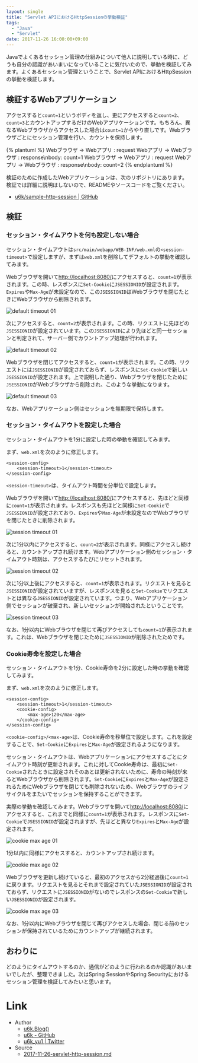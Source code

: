 ```yaml
---
layout: single
title: "Servlet APIにおけるHttpSessionの挙動検証"
tags:
  - "Java"
  - "Servlet"
date: 2017-11-26 16:00:00+09:00
---
```


Javaでよくあるセッション管理の仕組みについて他人に説明している時に、どうも自分の認識があいまいになっていることに気付いたので、挙動を検証してみます。よくあるセッション管理ということで、Servlet APIにおけるHttpSessionの挙動を検証します。

## 検証するWebアプリケーション

アクセスすると`count=1`というボディを返し、更にアクセスすると`count=2`、`count=3`とカウントアップするだけのWebアプリケーションです。もちろん、異なるWebブラウザからアクセスした場合は`count=1`からやり直しです。Webブラウザごとにセッション管理を行い、カウントを保持します。

{% plantuml %}
Webブラウザ -> Webアプリ : request
Webアプリ -> Webブラウザ : response\nbody: count=1
Webブラウザ -> Webアプリ : request
Webアプリ -> Webブラウザ : response\nbody: count=2
{% endplantuml %}

検証のために作成したWebアプリケーションは、次のリポジトリにあります。検証では詳細に説明はしないので、READMEやソースコードをご覧ください。

- [u6k/sample-http-session \| GitHub](https://github.com/u6k/sample-http-session)

## 検証

### セッション・タイムアウトを何も設定しない場合

セッション・タイムアウトは`src/main/webapp/WEB-INF/web.xml`の`<session-timeout>`で設定しますが、まずは`web.xml`を削除してデフォルトの挙動を確認してみます。

Webブラウザを開いて[http://localhost:8080/](http://localhost:8080/)にアクセスすると、`count=1`が表示されます。この時、レスポンスに`Set-Cookie`に`JSESSIONID`が設定されます。`Expires`や`Max-Age`が未設定なので、この`JSESSIONID`はWebブラウザを閉じたときにWebブラウザから削除されます。

![default timeout 01](/assets/img/2017-11-26-servlet-http-session/default-timeout-01.png)

次にアクセスすると、`count=2`が表示されます。この時、リクエストに先ほどの`JSESSIONID`が設定されています。この`JSESSIONID`により先ほどと同一セッションと判定されて、サーバー側でカウントアップ処理が行われます。

![default timeout 02](/assets/img/2017-11-26-servlet-http-session/default-timeout-02.png)

Webブラウザを閉じてアクセスすると、`count=1`が表示されます。この時、リクエストには`JSESSIONID`が設定されておらず、レスポンスに`Set-Cookie`で新しい`JSESSIONID`が設定されます。上で説明した通り、Webブラウザを閉じたために`JSESSIONID`がWebブラウザから削除され、このような挙動になります。

![default timeout 03](/assets/img/2017-11-26-servlet-http-session/default-timeout-03.png)

なお、Webアプリケーション側はセッションを無期限で保持します。

### セッション・タイムアウトを設定した場合

セッション・タイムアウトを1分に設定した時の挙動を確認してみます。

まず、`web.xml`を次のように修正します。

```
<session-config>
    <session-timeout>1</session-timeout>
</session-config>
```

`<session-timeout>`は、タイムアウト時間を分単位で設定します。

Webブラウザを開いて[http://localhost:8080/](http://localhost:8080/)にアクセスすると、先ほどと同様に`count=1`が表示されます。レスポンスも先ほどと同様に`Set-Cookie`で`JSESSIONID`が設定されており、`Expires`や`Max-Age`が未設定なのでWebブラウザを閉じたときに削除されます。

![session timeout 01](/assets/img/2017-11-26-servlet-http-session/session-timeout-01.png)

次に1分以内にアクセスすると、`count=2`が表示されます。同様にアクセスし続けると、カウントアップされ続けます。Webアプリケーション側のセッション・タイムアウト時刻は、アクセスするたびにリセットされます。

![session timeout 02](/assets/img/2017-11-26-servlet-http-session/session-timeout-02.png)

次に1分以上後にアクセスすると、`count=1`が表示されます。リクエストを見ると`JSESSIONID`が設定されていますが、レスポンスを見ると`Set-Cookie`でリクエストとは異なる`JSESSIONID`が設定されています。つまり、Webアプリケーション側でセッションが破棄され、新しいセッションが開始されたということです。

![session timeout 03](/assets/img/2017-11-26-servlet-http-session/session-timeout-03.png)

なお、1分以内にWebブラウザを閉じて再びアクセスしても`count=1`が表示されます。これは、Webブラウザを閉じたために`JSESSIONID`が削除されたためです。

### Cookie寿命を設定した場合

セッション・タイムアウトを1分、Cookie寿命を2分に設定した時の挙動を確認してみます。

まず、`web.xml`を次のように修正します。

```
<session-config>
    <session-timeout>1</session-timeout>
    <cookie-config>
        <max-age>120</max-age>
    </cookie-config>
</session-config>
```

`<cookie-config>/<max-age>`は、Cookie寿命を秒単位で設定します。これを設定することで、`Set-Cookie`に`Expires`と`Max-Age`が設定されるようになります。

セッション・タイムアウトは、Webアプリケーションにアクセスするごとにタイムアウト時刻が更新されます。これに対してCookie寿命は、最初に`Set-Cookie`されたときに設定されそのあとは更新されないために、寿命の時刻が来るとWebブラウザから削除されます。`Set-Cookie`に`Expires`と`Max-Age`が設定されるためにWebブラウザを閉じても削除されないため、Webブラウザのライフサイクルをまたいでセッションを保持することができます。

実際の挙動を確認してみます。Webブラウザを開いて[http://localhost:8080/](http://localhost:8080/)にアクセスすると、これまでと同様に`count=1`が表示されます。レスポンスに`Set-Cookie`で`JSESSIONID`が設定されますが、先ほどと異なり`Expires`と`Max-Age`が設定されます。

![cookie max age 01](/assets/img/2017-11-26-servlet-http-session/cookie-max-age-01.png)

1分以内に同様にアクセスすると、カウントアップされ続けます。

![cookie max age 02](/assets/img/2017-11-26-servlet-http-session/cookie-max-age-02.png)

Webブラウザを更新し続けていると、最初のアクセスから2分経過後に`count=1`に戻ります。リクエストを見るとそれまで設定されていた`JSESSIONID`が設定されておらず、リクエストに`JSESSIONID`がないのでレスポンスの`Set-Cookie`で新しい`JSESSIONID`が設定されます。

![cookie max age 03](/assets/img/2017-11-26-servlet-http-session/cookie-max-age-03.png)

なお、1分以内にWebブラウザを閉じて再びアクセスした場合、閉じる前のセッションが保持されているためにカウントアップが継続されます。

## おわりに

どのようにタイムアウトするのか、通信がどのように行われるのか認識があいまいでしたが、整理できました。次はSpring SessionやSpring Securityにおけるセッション管理を検証してみたいと思います。

# Link

- Author
    - [u6k.Blog()](https://blog.u6k.me/)
    - [u6k - GitHub](https://github.com/u6k)
    - [u6k_yu1 \| Twitter](https://twitter.com/u6k_yu1)
- Source
    - [2017-11-26-servlet-http-session.md](https://github.com/u6k/blog/blob/master/_posts/2017-11-26-servlet-http-session.md)
